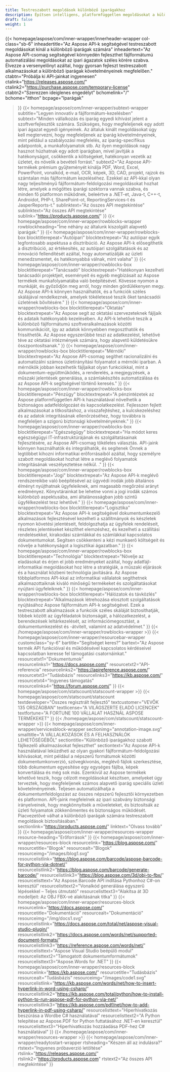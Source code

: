 ```yaml
---
title: Testreszabott megoldások különböző iparágakhoz
description: Építsen intelligens, platformfüggetlen megoldásokat a különböző iparágakhoz tartozó vállalkozások számára az Aspose fájlformátumú API-termékek segítségével.
draft: false
weight: 1
---
```

{{< homepage/aspose/com/inner-wrapper/innerheader-wrapper col-class="sb-6"
  inheadertitle="Az Aspose API-k segítségével testreszabott megoldásokat kínál a különböző iparágak számára"
  inheadertext="Az Aspose API-csomag segítségével könnyedén fejleszthet fájlformátumú automatizálási megoldásokat az ipari ágazatok széles körére szabva. Élvezze a versenyelőnyt azáltal, hogy gyorsan fejleszt testreszabott alkalmazásokat a különböző iparágak követelményeinek megfelelően."
  ctabtn="Próbálja ki API-jainkat ingyenesen"
  ctalink="https://releases.aspose.com/"
  ctalink2="https://purchase.aspose.com/temporary-license"
  ctabtn2="Szerezzen ideiglenes engedélyt"
  bchomelink="/"
  bchome="itthon"
  bcpage="Iparágak"
  >}}
  {{< homepage/aspose/com/inner-wrapper/subtext-wrapper
  subtitle="Legyen innovatív a fájlformátum-kezelésben"
  subtext="Minden vállalkozás és iparág egyedi kihívást jelent a szoftverfejlesztők számára. Szükséges, hogy megfeleljenek egy adott ipari ágazat egyedi igényeinek. Az általuk kínált megoldásokat úgy kell megtervezni, hogy megfeleljenek az iparág követelményeinek, mint például a szabályozási megfelelés, az iparág-specifikus adatpontok, a munkafolyamatok stb. Az ilyen megoldások nagy hasznot húzhatnak egy adott iparágban, mivel javítják a hatékonyságot, csökkentik a költségeket, hatékonyan vezetik az üzletet, és növelik a bevételi forrást."
  subtext2="Az Aspose API-termékek prémium gyűjteményét kínálja PDF, Word, Excel, PowerPoint, vonalkód, e-mail, OCR, képek, 3D, CAD, projekt, rajzok és számtalan más fájlformátum kezeléséhez. Ezekkel az API-kkal olyan nagy teljesítményű fájlformátum-feldolgozási megoldásokat hozhat létre, amelyek a mögöttes iparági szektorra vannak szabva, és minden fő platformon működnek, beleértve a .NET-et, Java-t, C++-t, Androidot, PHP-t, SharePoint-ot, ReportingServices-t és JasperReports-t."
  sublinktext="Az összes API megtekintése"
  sublinktext="Az összes API megtekintése"
  sublink="https://products.aspose.com/"
  >}}
  {{< homepage/aspose/com/inner-wrapper/rowblocks-wrapper
  rowblockheading="Íme néhány az általunk kiszolgált alapvető iparágak:"
  >}}
  {{< homepage/aspose/com/inner-wrapper/rowblocks-box
  blocktitlerepeat="Autóipari"
  blocktextrepeat="Az autóipar egyik legfontosabb aspektusa a disztribúció. Az Aspose API-k elősegíthetik a disztribúció, az értékesítés, az autóipari szolgáltatások és az innováció fellendítését azáltal, hogy automatizálják az üzleti menedzsmentet, és hatékonyabbá válnak, mint valaha"
  >}}
  {{< homepage/aspose/com/inner-wrapper/rowblocks-box
  blocktitlerepeat="Tanácsadó"
  blocktextrepeat="Hatékonyan kezelheti tanácsadói projektjeit, eseményeit és egyéb megbízásait az Aspose termékek munkafolyamatába való beépítésével. Kövesse nyomon a munkáját, és győződjön meg arról, hogy minden gördülékenyen megy. Az Aspose API-k könnyen használhatók, és a funkciók széles skálájával rendelkeznek, amelyek tökéletessé teszik őket tanácsadói üzletének bővítésére."
  >}}
  {{< homepage/aspose/com/inner-wrapper/rowblocks-box
  blocktitlerepeat="Oktatás"
  blocktextrepeat="Az Aspose segít az oktatási szervezeteknek fájljaik és adataik hatékonyabb kezelésében. Az API-k lehetővé teszik a különböző fájlformátumú szoftveralkalmazások közötti kommunikációt, így az adatok könnyebben megoszthatók és frissíthetők. Az Aspose egyszerűbbé teszi az adatkezelést, lehetővé téve az oktatási intézmények számára, hogy alapvető küldetésükre összpontosítsanak."
  >}}
  {{< homepage/aspose/com/inner-wrapper/rowblocks-box
  blocktitlerepeat="Mérnöki"
  blocktextrepeat="Az Aspose API-csomag segíthet racionalizálni és automatizálni számos üzletirányítási folyamatot a mérnöki iparban. A mérnökök jobban kezelhetik fájljaikat olyan funkciókkal, mint a dokumentum-együttműködés, a renderelés, a megjegyzések, a műszaki jelentések generálása, a számlakészítés automatizálása és az Aspose API-k segítségével történő keresés."
  >}}
  {{< homepage/aspose/com/inner-wrapper/rowblocks-box
  blocktitlerepeat="Pénzügy"
  blocktextrepeat="A pénzintézetek az Aspose platformfüggetlen API-k használatával növelhetik a biztonságos adatfeldolgozást és kapcsolatkezelést. Fejlesszen fejlett alkalmazásokat a titkosításhoz, a visszafejtéshez, a kulcskezeléshez és az adatok integritásának ellenőrzéséhez, hogy továbbra is megfeleljen a szigorú biztonsági követelményeknek."
  >}}
  {{< homepage/aspose/com/inner-wrapper/rowblocks-box
  blocktitlerepeat="Egészségügy"
  blocktextrepeat="Ha módot keres egészségügyi IT-infrastruktúrájának és szolgáltatásainak fejlesztésére, az Aspose API-csomag tökéletes választás. API-jaink könnyen használhatók és integrálhatók, és segítenek Önnek a legtöbbet kihozni informatikai erőforrásaiból azáltal, hogy személyre szabott megoldásokat hozhat létre a meglévő folyamatok integritásának veszélyeztetése nélkül. ."
  >}}
  {{< homepage/aspose/com/inner-wrapper/rowblocks-box
  blocktitlerepeat="Jogi"
  blocktextrepeat="Az Aspose API-k meglévő rendszereikbe való beépítésével az ügyvédi irodák jobb általános élményt nyújthatnak ügyfeleiknek, ami magasabb megőrzési arányt eredményez. Könyvtárainkat be lehetne vonni a jogi irodák számos különböző aspektusába, ami általánosságban jobb szintű ügyfélkezelést tesz lehetővé."
  >}}
  {{< homepage/aspose/com/inner-wrapper/rowblocks-box
  blocktitlerepeat="Logisztika"
  blocktextrepeat="Az Aspose API-k segítségével dokumentumkezelő alkalmazások fejlesztésével kezelheti a szállítmányok és készletek nyomon követési jelentéseit, feldolgozhatja az ügyfelek rendeléseit, részletes jelentéseket készíthet elemzéshez, és kezelheti a szállítási rendelésekkel, kirakodási számlákkal és számlákkal kapcsolatos dokumentumokat. Segítsen csökkenteni a kézi munkaerő költségeit és növelje a hatékonyságot a logisztikai ágazatban."
  >}}
  {{< homepage/aspose/com/inner-wrapper/rowblocks-box
  blocktitlerepeat="Technológia"
  blocktextrepeat="Növelje az eladásokat és érjen el jobb eredményeket azáltal, hogy adatfájl-informatikai megoldásokat hoz létre a stratégiák, a műszaki eljárások és a használat közbeni technológia javítására. Az Aspose többplatformos API-kkal az informatikai vállalatok segíthetnek alkalmazottaiknak kiváló minőségű termékeket és szolgáltatásokat nyújtani ügyfeleiknek."
  >}}
  {{< homepage/aspose/com/inner-wrapper/rowblocks-box
  blocktitlerepeat="Hálózatok és távközlés"
  blocktextrepeat="Alkalmazások létrehozása elosztott szolgáltatások nyújtásához Aspose fájlformátum API-k segítségével. Ezek a testreszabott alkalmazások a funkciók széles skáláját biztosíthatják, többek között az ügyféladatok biztonságát, a hálózatkezelést, a berendezések leltárkezelését, az információmegosztást, a dokumentumkezelést és -átvitelt, valamint az adatvédelmet."
  >}}
  {{< /homepage/aspose/com/inner-wrapper/rowblocks-wrapper >}}
{{< homepage/aspose/com/inner-wrapper/resourcebar-wrapper customclass="sy-6"
bartitle="Segítséget keres?"
bartext="Az Aspose termék API funkcióival és működésével kapcsolatos kérdéseivel kapcsolatban keresse fel támogatási csatornáinkat."
resourcetxt1="Dokumentumok"
resourcelinks1="https://docs.aspose.com/"
resourcetxt2="API-referencia"
resourcelinks2="https://apireference.aspose.com/"
resourcetxt3="Tudásbázis"
resourcelinks3="https://kb.aspose.com/"
resourcetxt4="Ingyenes támogatás"
resourcelinks4="https://forum.aspose.com/"
>}}
{{< homepage/aspose/com/statscount/statscount-wrapper >}}
{{< homepage/aspose/com/statscount/statscount
textdeveloper="Összes regisztrált fejlesztő"
textcustomer="VEVŐK 135 ORSZÁGBAN"
textlicense="A VILÁGSZERTE ELADÓ LICENCEK"
textfortune="A FORTUNE 100 VÁLLALAT HASZNÁL ASPOSE TERMÉKEKET"
>}}
{{< /homepage/aspose/com/statscount/statscount-wrapper >}}
{{< homepage/aspose/com/inner-wrapper/servicesblock-wrapper sectionimg="annotation-image.svg"
smalltitle="A VÁLLALKOZÁSOK ÉS A FELHASZNÁLÓK LEHETŐSÉGÉBŐL"
sectiontitle="Különböző iparágakhoz szabott fájlkezelő alkalmazásokat fejleszthet"
sectiontext="Az Aspose API-k használatával leküzdheti az olyan gyakori fájlformátum-feldolgozási kihívásokat, mint például a népszerű formátumok közötti dokumentumkonverzió, szövegkivonás, meglévő fájlok szerkesztése, több dokumentum egyesítése egy egységes fájlba, képek konvertálása és még sok más. Ezenkívül az Aspose termékek lehetővé teszik, hogy célzott megoldásokat készítsen, amelyeket úgy terveztek, hogy megfeleljenek számos alapvető iparág speciális üzleti követelményeinek. Teljesen automatizálhatja a dokumentumfeldolgozást az összes népszerű fejlesztői környezetben és platformon. API-jaink megfelelnek az ipari szabvány biztonsági irányelveinek, hogy megkönnyítsék a műveleteket, és biztosítsák az üzleti folyamatok zökkenőmentes és biztonságos működését. Piacvezetővé válhat a különböző iparágak számára testreszabott megoldások biztosításában."
sectionlink="https://products.aspose.com/"
linktext="Olvass tovább"
>}}
{{< homepage/aspose/com/inner-wrapper/resources-wrapper
resource-heading="Erőforrások"
>}}
{{< homepage/aspose/com/inner-wrapper/resources-block
resourcelink="https://blog.aspose.com/"
resourcetitle="Blogok"
resourcealt="Blogok"
resourceimg="/images/blog1.svg" resourcelistlink="https://blog.aspose.com/barcode/aspose-barcode-for-python-via-dotnet/" resourcelistlink2="https://blog.aspose.com/barcode/generate-barcode/" resourcelistlink3="https://blog.aspose.com/3d/obj-to-fbx/"
resourcelisttext="Az Aspose.Barcode API indítása Pythonhoz C#-on keresztül"
resourcelisttext2="Vonalkód generálása egyszerű lépésekkel – Teljes útmutató"
resourcelisttext3="Alakítsa át 3D modelljeit: Az OBJ FBX-vé alakításának titka"
>}}
{{< homepage/aspose/com/inner-wrapper/resources-block resourcelink="https://docs.aspose.com/"
resourcetitle="Dokumentáció"
resourcealt="Dokumentáció"
resourceimg="/img/docs1.svg" resourcelistlink="https://docs.aspose.com/total/net/aspose-visual-studio-plugin/" resourcelistlink2="https://docs.aspose.com/words/net/supported-document-formats/" resourcelistlink3="https://reference.aspose.com/words/net/"
resourcelisttext="Aspose Visual Studio beépülő modul"
resourcelisttext2="Támogatott dokumentumformátumok"
resourcelisttext3="Aspose.Words for .NET"
>}}
{{< homepage/aspose/com/inner-wrapper/resources-block
resourcelink="https://kb.aspose.com/"
resourcetitle="Tudásbázis"
resourcealt="Tudásbázis"
resourceimg="/images/code1.svg" resourcelistlink="https://kb.aspose.com/words/net/how-to-insert-hyperlink-in-word-using-csharp/" resourcelistlink2="https://kb.aspose.com/total/python/how-to-install-python-to-run-aspose-pdf-for-python-via-net/" resourcelistlink3="https://kb.aspose.com/pdf/net/how-to-add-hyperlink-in-pdf-using-csharp/"
resourcelisttext="Hiperhivatkozás beszúrása a Wordbe C# használatával"
resourcelisttext2="A Python telepítése az Aspose.PDF for Python futtatásához .NET-en keresztül"
resourcelisttext3="Hiperhivatkozás hozzáadása PDF-hez C# használatával"
>}}
{{< /homepage/aspose/com/inner-wrapper/resources-wrapper >}}
{{< homepage/aspose/com/inner-wrapper/readytostart-wrapper
rtsheading="Készen áll az indulásra?"
rtstext="Ingyenes próbaverzió letöltése"
rtslink="https://releases.aspose.com/" rtslink2="https://products.aspose.com"
rtstext2="Az összes API megtekintése"
>}}
